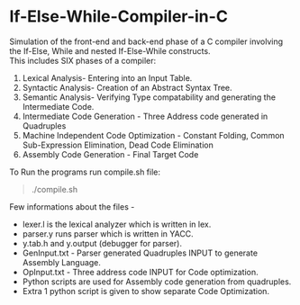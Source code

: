 # If-Else-While-Compiler-in-C

Simulation of the front-end and back-end phase of a C compiler involving the If-Else, While and nested If-Else-While constructs.</br>
This includes SIX phases of a compiler:</br>
1) Lexical Analysis- Entering into an Input Table.</br>
2) Syntactic Analysis- Creation of an Abstract Syntax Tree.</br>
3) Semantic Analysis- Verifying Type compatability and generating the Intermediate Code.</br>
4) Intermediate Code Generation - Three Address code generated in Quadruples</br>
5) Machine Independent Code Optimization - Constant Folding, Common Sub-Expression Elimination, Dead Code Elimination<br>
6) Assembly Code Generation - Final Target Code<br>

To Run the programs run compile.sh file:</br>
> ./compile.sh 

Few informations about the files -
- lexer.l is the lexical analyzer which is written in lex.
- parser.y runs parser which is written in YACC.
- y.tab.h and y.output (debugger for parser).
- GenInput.txt - Parser generated Quadruples INPUT to generate Assembly Language.
- OpInput.txt - Three address code INPUT for Code optimization.
- Python scripts are used for Assembly code generation from quadruples.
- Extra 1 python script is given to show separate Code Optimization.

